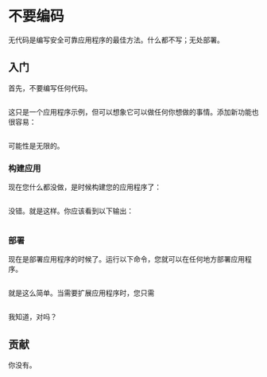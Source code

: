 # 不要编码

无代码是编写安全可靠应用程序的最佳方法。什么都不写；无处部署。

## 入门

首先，不要编写任何代码。

```

```

这只是一个应用程序示例，但可以想象它可以做任何你想做的事情。添加新功能也很容易：

```

```

可能性是无限的。

### 构建应用

现在您什么都没做，是时候构建您的应用程序了：

```

```

没错。就是这样。你应该看到以下输出：

```

```

### 部署

现在是部署应用程序的时候了。运行以下命令，您就可以在任何地方部署应用程序。

```

```

就是这么简单。当需要扩展应用程序时，您只需

```

```

我知道，对吗？

## 贡献

你没有。

